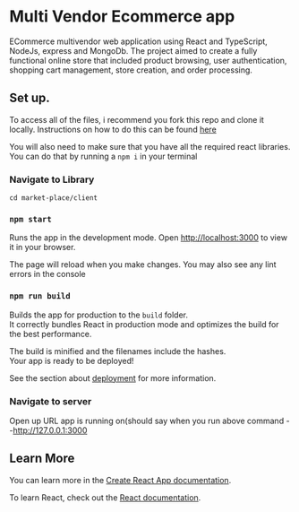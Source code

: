 # Multi Vendor Ecommerce app

ECommerce multivendor web application using React and TypeScript, NodeJs, express and MongoDb. The project aimed to create a fully functional online store that included product browsing, user authentication, shopping cart management, store creation, and order processing.

## Set up.

To access all of the files, i recommend you fork this repo and clone it locally. Instructions on how to do this can be found [here](https://help.github.com/en/github/getting-started-with-github/fork-a-repo)

You will also need to make sure that you have all the required react libraries. You can do that by running a ``npm i`` in your terminal

### Navigate to Library

`cd market-place/client`

### `npm start`

Runs the app in the development mode.
Open [http://localhost:3000](http://localhost:3000) to view it in your browser.

The page will reload when you make changes.
You may also see any lint errors in the console

### `npm run build`

Builds the app for production to the `build` folder.\
It correctly bundles React in production mode and optimizes the build for the best performance.

The build is minified and the filenames include the hashes.\
Your app is ready to be deployed!

See the section about [deployment](https://facebook.github.io/create-react-app/docs/deployment) for more information.

### Navigate to server

Open up URL app is running on(should say when you run above command --http://127.0.0.1:3000

## Learn More

You can learn more in the [Create React App documentation](https://facebook.github.io/create-react-app/docs/getting-started).

To learn React, check out the [React documentation](https://reactjs.org/).
